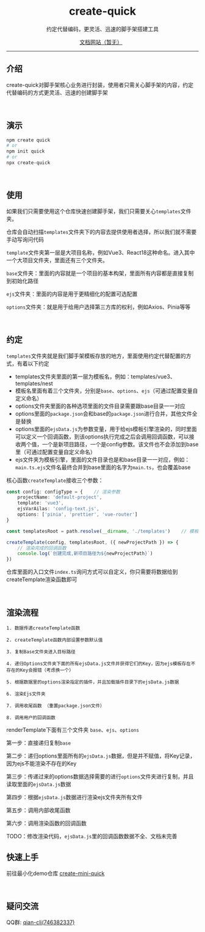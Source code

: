 <h1 align="center">create-quick</h1>
<p align="center">约定代替编码，更灵活、迅速的脚手架搭建工具</p>

<p align="center">
  <a target="_blank" href="">文档网站（暂无）</a>
  &nbsp;
</p>


---



## 介绍

create-quick对脚手架核心业务进行封装，使用者只需关心脚手架的内容，约定代替编码的方式更灵活、迅速的创建脚手架





<br />

## 演示

```sh
npm create quick
# or
npm init quick
# or
npx create-quick
```



<br />



## 使用

如果我们只需要使用这个仓库快速创建脚手架，我们只需要关心`templates`文件夹。

仓库会自动扫描`templates`文件夹下的内容去提供使用者选择，所以我们就不需要手动写询问代码



`template`文件夹第一层是大项目名称，例如Vue3、React18这种命名。进入其中一个大项目文件夹，里面还有三个文件夹。

`base`文件夹：里面的内容就是一个项目的基本构架，里面所有内容都是直接复制到初始化路径

`ejs`文件夹：里面的内容是用于更精细化的配置可选配置

`options`文件夹：就是用于给用户选择第三方库的权利，例如Axios、Pinia等等





<br />

## 约定

`templates`文件夹就是我们脚手架模板存放的地方，里面使用约定代替配置的方式，有着以下约定

- templates文件夹里面的第一层为模板名，例如：templates/vue3、templates/nest
- 模板名里面有着三个文件夹，分别是`base`、`options`、`ejs`（可通过配置变量自定义命名）
- options文件夹里面的各种选项里面的文件目录需要跟base目录一一对应
- options里面的`package.json`会和base的`package.json`进行合并，其他文件全是替换
- options里面的`ejsData.js`为参数变量，用于给ejs模板引擎渲染的，同时里面可以定义一个回调函数，到该options执行完成之后会调用回调函数，可以接收两个值，一个是新项目路径，一个是config参数。该文件也不会添加到base里（可通过配置变量自定义命名）
- ejs文件夹为模板引擎，里面的文件目录也是和base目录一一对应，例如：`main.ts.ejs`文件名最终合并到base里面的名字为`main.ts`，也会覆盖base



核心函数`createTemplate`接收三个参数：

```ts
const config: configType = {	// 渲染参数
    projectName: 'default-project',
    template: 'vue3',
    ejsVarAilas: 'config-text.js',
    options: ['pinia', 'prettier', 'vue-router']
}

const templatesRoot = path.resolve(__dirname, './templates')	// 模板文件夹path

createTemplate(config, templatesRoot, ({ newProjectPath }) => {
    // 渲染完成的回调函数
    console.log(`创建完成,新项目路径为${newProjectPath}`)
})
```



仓库里面的入口文件`index.ts`询问方式可以自定义，你只需要将数据给到createTemplate渲染函数即可



<br />



## 渲染流程

~~~text
1. 数据传递createTemplate函数

2. createTemplate函数内部设置参数默认值

3. 复制Base文件夹进入目标路径

4. 递归Options文件夹下面的所有ejsData.js文件并获得它们的Key，因为ejs模板存在不存在的Key会报错（考虑换一个）

5. 根据数据里的options渲染指定的插件，并且加载插件目录下的ejsData.js数据

6. 渲染Ejs文件夹

7. 调用收尾函数 （重置package.json文件）

8. 调用用户的回调函数
~~~





renderTemplate下面有三个文件夹 `base`、`ejs`、`options`



第一步：直接递归复制`base`



第二步：递归options里面所有的`ejsData.js`数据，但是并不赋值，将Key记录，因为ejs不能渲染不存在的Key



第三步：传递过来的options数据选择需要的进行`options`文件夹进行复制，并且读取里面的`ejsData.js`数据



第四步：根据`ejsData.js`数据进行渲染ejs文件夹所有文件



第五步：调用内部收尾函数



第六步：调用渲染函数的回调函数



TODO：修改渲染代码，`ejsData.js`里的回调函数数据不全、文档未完善



## 快速上手

前往最小化demo仓库   <a target="_blank" href="https://gitee.com/lianxuan7/create-quick">create-mini-quick</a>







<br />

## 疑问交流

QQ群: <a target="_blank" href="https://qm.qq.com/cgi-bin/qm/qr?k=LrFpPFoHAHFikBUJQqKjViRJIY1BH250&jump_from=webapi">qian-cli(746382337)</a>